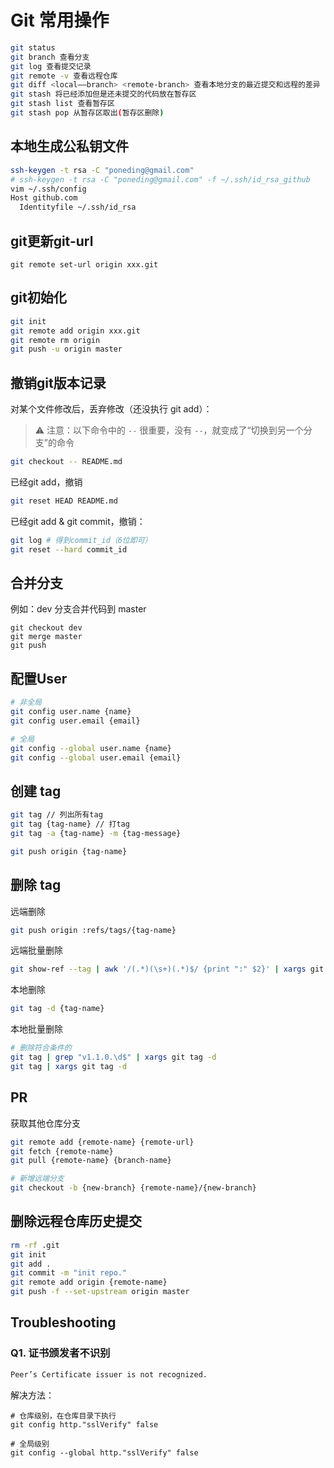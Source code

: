 # Git 常用操作

```sh
git status
git branch 查看分支
git log 查看提交记录
git remote -v 查看远程仓库
git diff <local——branch> <remote-branch> 查看本地分支的最近提交和远程的差异
git stash 将已经添加但是还未提交的代码放在暂存区
git stash list 查看暂存区
git stash pop 从暂存区取出(暂存区删除)
```

## 本地生成公私钥文件

```sh
ssh-keygen -t rsa -C "poneding@gmail.com"
# ssh-keygen -t rsa -C "poneding@gmail.com" -f ~/.ssh/id_rsa_github
vim ~/.ssh/config
Host github.com
  Identityfile ~/.ssh/id_rsa
```

## git更新git-url

```shell
git remote set-url origin xxx.git
```

## git初始化

```bash
git init
git remote add origin xxx.git
git remote rm origin
git push -u origin master
```

## 撤销git版本记录

对某个文件修改后，丢弃修改（还没执行 git add）：

> ⚠️ 注意：以下命令中的 `--` 很重要，没有 `--`，就变成了“切换到另一个分支”的命令

```bash
git checkout -- README.md
```

已经git add，撤销

```bash
git reset HEAD README.md
```

已经git add & git commit，撤销：

```bash
git log # 得到commit_id（6位即可）
git reset --hard commit_id
```

## 合并分支

例如：dev 分支合并代码到 master

```shell
git checkout dev
git merge master
git push
```

## 配置User

```bash
# 非全局
git config user.name {name}
git config user.email {email}

# 全局
git config --global user.name {name}
git config --global user.email {email}
```

## 创建 tag

```bash
git tag // 列出所有tag
git tag {tag-name} // 打tag
git tag -a {tag-name} -m {tag-message}

git push origin {tag-name}
```

## 删除 tag

远端删除

```bash
git push origin :refs/tags/{tag-name}
```

远端批量删除

```bash
git show-ref --tag | awk '/(.*)(\s+)(.*)$/ {print ":" $2}' | xargs git push origin
```

本地删除

```bash
git tag -d {tag-name}
```

本地批量删除

```bash
# 删除符合条件的
git tag | grep "v1.1.0.\d$" | xargs git tag -d
git tag | xargs git tag -d
```

## PR

获取其他仓库分支

```bash
git remote add {remote-name} {remote-url}
git fetch {remote-name}
git pull {remote-name} {branch-name}

# 新增远端分支
git checkout -b {new-branch} {remote-name}/{new-branch}
```

## 删除远程仓库历史提交

```bash
rm -rf .git
git init
git add .
git commit -m "init repo."
git remote add origin {remote-name}
git push -f --set-upstream origin master
```

## Troubleshooting

### Q1. 证书颁发者不识别

```tex
Peer’s Certificate issuer is not recognized.
```

解决方法：

```shell
# 仓库级别，在仓库目录下执行
git config http."sslVerify" false

# 全局级别
git config --global http."sslVerify" false
```
